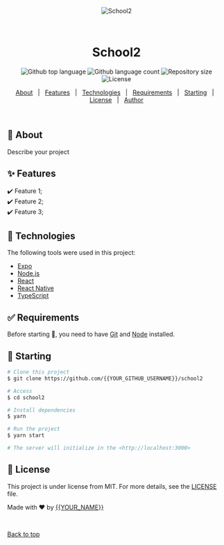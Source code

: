 <div align="center" id="top"> 
  <img src="./.github/app.gif" alt="School2" />

  &#xa0;

  <!-- <a href="https://school2.netlify.app">Demo</a> -->
</div>

<h1 align="center">School2</h1>

<p align="center">
  <img alt="Github top language" src="https://img.shields.io/github/languages/top/{{YOUR_GITHUB_USERNAME}}/school2?color=56BEB8">

  <img alt="Github language count" src="https://img.shields.io/github/languages/count/{{YOUR_GITHUB_USERNAME}}/school2?color=56BEB8">

  <img alt="Repository size" src="https://img.shields.io/github/repo-size/{{YOUR_GITHUB_USERNAME}}/school2?color=56BEB8">

  <img alt="License" src="https://img.shields.io/github/license/{{YOUR_GITHUB_USERNAME}}/school2?color=56BEB8">

  <!-- <img alt="Github issues" src="https://img.shields.io/github/issues/{{YOUR_GITHUB_USERNAME}}/school2?color=56BEB8" /> -->

  <!-- <img alt="Github forks" src="https://img.shields.io/github/forks/{{YOUR_GITHUB_USERNAME}}/school2?color=56BEB8" /> -->

  <!-- <img alt="Github stars" src="https://img.shields.io/github/stars/{{YOUR_GITHUB_USERNAME}}/school2?color=56BEB8" /> -->
</p>

<!-- Status -->

<!-- <h4 align="center"> 
	🚧  School2 🚀 Under construction...  🚧
</h4> 

<hr> -->

<p align="center">
  <a href="#dart-about">About</a> &#xa0; | &#xa0; 
  <a href="#sparkles-features">Features</a> &#xa0; | &#xa0;
  <a href="#rocket-technologies">Technologies</a> &#xa0; | &#xa0;
  <a href="#white_check_mark-requirements">Requirements</a> &#xa0; | &#xa0;
  <a href="#checkered_flag-starting">Starting</a> &#xa0; | &#xa0;
  <a href="#memo-license">License</a> &#xa0; | &#xa0;
  <a href="https://github.com/{{YOUR_GITHUB_USERNAME}}" target="_blank">Author</a>
</p>

<br>

## :dart: About ##

Describe your project

## :sparkles: Features ##

:heavy_check_mark: Feature 1;\
:heavy_check_mark: Feature 2;\
:heavy_check_mark: Feature 3;

## :rocket: Technologies ##

The following tools were used in this project:

- [Expo](https://expo.io/)
- [Node.js](https://nodejs.org/en/)
- [React](https://pt-br.reactjs.org/)
- [React Native](https://reactnative.dev/)
- [TypeScript](https://www.typescriptlang.org/)

## :white_check_mark: Requirements ##

Before starting :checkered_flag:, you need to have [Git](https://git-scm.com) and [Node](https://nodejs.org/en/) installed.

## :checkered_flag: Starting ##

```bash
# Clone this project
$ git clone https://github.com/{{YOUR_GITHUB_USERNAME}}/school2

# Access
$ cd school2

# Install dependencies
$ yarn

# Run the project
$ yarn start

# The server will initialize in the <http://localhost:3000>
```

## :memo: License ##

This project is under license from MIT. For more details, see the [LICENSE](LICENSE.md) file.


Made with :heart: by <a href="https://github.com/{{YOUR_GITHUB_USERNAME}}" target="_blank">{{YOUR_NAME}}</a>

&#xa0;

<a href="#top">Back to top</a>
